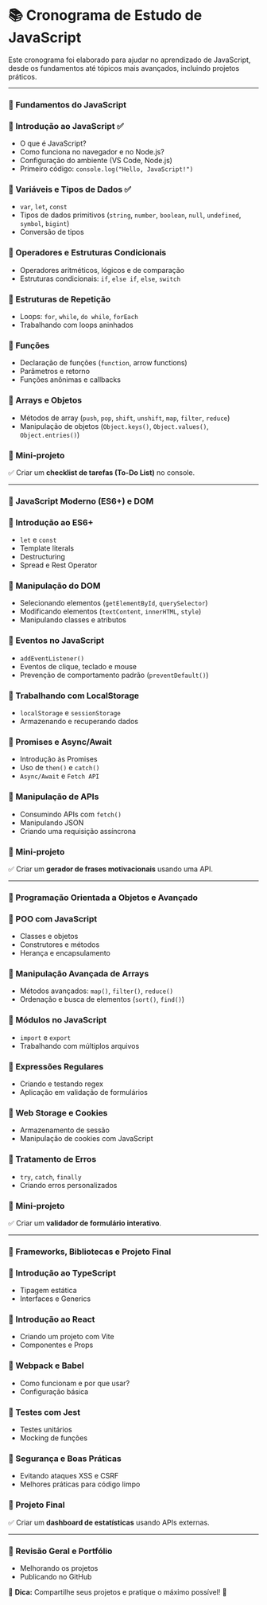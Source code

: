 # 📚 Cronograma de Estudo de JavaScript

Este cronograma foi elaborado para ajudar no aprendizado de JavaScript, desde os fundamentos até tópicos mais avançados, incluindo projetos práticos.

---

### 📌 Fundamentos do JavaScript

### 🔹 Introdução ao JavaScript ✅

- O que é JavaScript?
- Como funciona no navegador e no Node.js?
- Configuração do ambiente (VS Code, Node.js)
- Primeiro código: `console.log("Hello, JavaScript!")`

### 🔹 Variáveis e Tipos de Dados ✅

- `var`, `let`, `const`
- Tipos de dados primitivos (`string`, `number`, `boolean`, `null`, `undefined`, `symbol`, `bigint`)
- Conversão de tipos

### 🔹 Operadores e Estruturas Condicionais

- Operadores aritméticos, lógicos e de comparação
- Estruturas condicionais: `if`, `else if`, `else`, `switch`

### 🔹 Estruturas de Repetição

- Loops: `for`, `while`, `do while`, `forEach`
- Trabalhando com loops aninhados

### 🔹 Funções

- Declaração de funções (`function`, arrow functions)
- Parâmetros e retorno
- Funções anônimas e callbacks

### 🔹 Arrays e Objetos

- Métodos de array (`push`, `pop`, `shift`, `unshift`, `map`, `filter`, `reduce`)
- Manipulação de objetos (`Object.keys()`, `Object.values()`, `Object.entries()`)

### 🚀 Mini-projeto

✅ Criar um **checklist de tarefas (To-Do List)** no console.

---

### 🚀 JavaScript Moderno (ES6+) e DOM

### 🔹 Introdução ao ES6+

- `let` e `const`
- Template literals
- Destructuring
- Spread e Rest Operator

### 🔹 Manipulação do DOM

- Selecionando elementos (`getElementById`, `querySelector`)
- Modificando elementos (`textContent`, `innerHTML`, `style`)
- Manipulando classes e atributos

### 🔹 Eventos no JavaScript

- `addEventListener()`
- Eventos de clique, teclado e mouse
- Prevenção de comportamento padrão (`preventDefault()`)

### 🔹 Trabalhando com LocalStorage

- `localStorage` e `sessionStorage`
- Armazenando e recuperando dados

### 🔹 Promises e Async/Await

- Introdução às Promises
- Uso de `then()` e `catch()`
- `Async/Await` e `Fetch API`

### 🔹 Manipulação de APIs

- Consumindo APIs com `fetch()`
- Manipulando JSON
- Criando uma requisição assíncrona

### 🚀 Mini-projeto

✅ Criar um **gerador de frases motivacionais** usando uma API.

---

### 📌 Programação Orientada a Objetos e Avançado

### 🔹 POO com JavaScript

- Classes e objetos
- Construtores e métodos
- Herança e encapsulamento

### 🔹 Manipulação Avançada de Arrays

- Métodos avançados: `map()`, `filter()`, `reduce()`
- Ordenação e busca de elementos (`sort()`, `find()`)

### 🔹 Módulos no JavaScript

- `import` e `export`
- Trabalhando com múltiplos arquivos

### 🔹 Expressões Regulares

- Criando e testando regex
- Aplicação em validação de formulários

### 🔹 Web Storage e Cookies

- Armazenamento de sessão
- Manipulação de cookies com JavaScript

### 🔹 Tratamento de Erros

- `try`, `catch`, `finally`
- Criando erros personalizados

### 🚀 Mini-projeto

✅ Criar um **validador de formulário interativo**.

---

### 🚀 Frameworks, Bibliotecas e Projeto Final

### 🔹 Introdução ao TypeScript

- Tipagem estática
- Interfaces e Generics

### 🔹 Introdução ao React

- Criando um projeto com Vite
- Componentes e Props

### 🔹 Webpack e Babel

- Como funcionam e por que usar?
- Configuração básica

### 🔹 Testes com Jest

- Testes unitários
- Mocking de funções

### 🔹 Segurança e Boas Práticas

- Evitando ataques XSS e CSRF
- Melhores práticas para código limpo

### 🚀 Projeto Final

✅ Criar um **dashboard de estatísticas** usando APIs externas.

---

### 🎯 Revisão Geral e Portfólio

- Melhorando os projetos
- Publicando no GitHub

📌 **Dica:** Compartilhe seus projetos e pratique o máximo possível! 🚀
